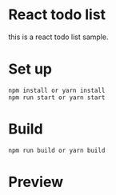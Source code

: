# React todo list
this is a react todo list sample.

# Set up
```
npm install or yarn install
npm run start or yarn start
```
# Build
```
npm run build or yarn build
```
# Preview
